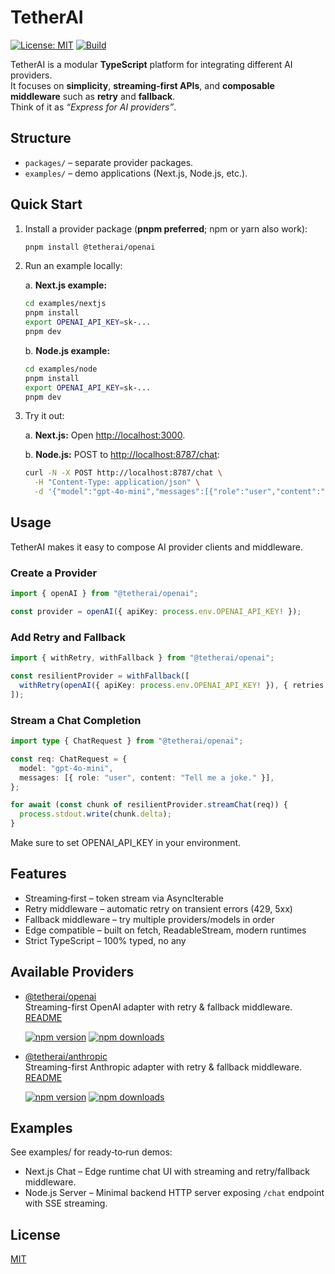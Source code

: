 # TetherAI

[![License: MIT](https://img.shields.io/badge/License-MIT-yellow.svg)](LICENSE)
[![Build](https://github.com/nbursa/TetherAI/actions/workflows/ci.yml/badge.svg)](https://github.com/nbursa/TetherAI/actions)

TetherAI is a modular **TypeScript** platform for integrating different AI providers.  
It focuses on **simplicity**, **streaming‑first APIs**, and **composable middleware** such as **retry** and **fallback**.  
Think of it as _“Express for AI providers”_.

## Structure

- `packages/` – separate provider packages.
- `examples/` – demo applications (Next.js, Node.js, etc.).

## Quick Start

1. Install a provider package (**pnpm preferred**; npm or yarn also work):

   ```bash
   pnpm install @tetherai/openai
   ```

2. Run an example locally:

      a. **Next.js example:**

      ```bash
      cd examples/nextjs
      pnpm install
      export OPENAI_API_KEY=sk-...
      pnpm dev
      ```

      b. **Node.js example:**

      ```bash
      cd examples/node
      pnpm install
      export OPENAI_API_KEY=sk-...
      pnpm dev
      ```

3. Try it out:

   a. **Next.js:** Open <http://localhost:3000>.

   b. **Node.js:** POST to <http://localhost:8787/chat>:

      ```bash
      curl -N -X POST http://localhost:8787/chat \
        -H "Content-Type: application/json" \
        -d '{"model":"gpt-4o-mini","messages":[{"role":"user","content":"Hello!"}]}'
      ```

## Usage

TetherAI makes it easy to compose AI provider clients and middleware.

### Create a Provider

```ts
import { openAI } from "@tetherai/openai";

const provider = openAI({ apiKey: process.env.OPENAI_API_KEY! });
```

### Add Retry and Fallback

```ts
import { withRetry, withFallback } from "@tetherai/openai";

const resilientProvider = withFallback([
  withRetry(openAI({ apiKey: process.env.OPENAI_API_KEY! }), { retries: 2 }),
]);
```

### Stream a Chat Completion

```ts
import type { ChatRequest } from "@tetherai/openai";

const req: ChatRequest = {
  model: "gpt-4o-mini",
  messages: [{ role: "user", content: "Tell me a joke." }],
};

for await (const chunk of resilientProvider.streamChat(req)) {
  process.stdout.write(chunk.delta);
}
```

Make sure to set OPENAI_API_KEY in your environment.

## Features

- Streaming‑first – token stream via AsyncIterable
- Retry middleware – automatic retry on transient errors (429, 5xx)
- Fallback middleware – try multiple providers/models in order
- Edge compatible – built on fetch, ReadableStream, modern runtimes
- Strict TypeScript – 100% typed, no any

## Available Providers

- [@tetherai/openai](https://www.npmjs.com/package/@tetherai/openai)  
  Streaming-first OpenAI adapter with retry & fallback middleware.\
  [README](https://github.com/nbursa/TetherAI/blob/main/packages/provider/openai/README.md)

  [![npm version](https://img.shields.io/npm/v/@tetherai/openai.svg)](https://www.npmjs.com/package/@tetherai/openai)
  [![npm downloads](https://img.shields.io/npm/dm/@tetherai/openai.svg)](https://www.npmjs.com/package/@tetherai/openai)

- [@tetherai/anthropic](https://www.npmjs.com/package/@tetherai/anthropic)  
  Streaming-first Anthropic adapter with retry & fallback middleware.\
  [README](https://github.com/nbursa/TetherAI/blob/main/packages/provider/anthropic/README.md)

  [![npm version](https://img.shields.io/npm/v/@tetherai/anthropic.svg)](https://www.npmjs.com/package/@tetherai/anthropic)
  [![npm downloads](https://img.shields.io/npm/dm/@tetherai/anthropic.svg)](https://www.npmjs.com/package/@tetherai/anthropic)

## Examples

See examples/ for ready‑to‑run demos:

- Next.js Chat – Edge runtime chat UI with streaming and retry/fallback middleware.
- Node.js Server – Minimal backend HTTP server exposing `/chat` endpoint with SSE streaming.

## License

[MIT](LICENSE)
